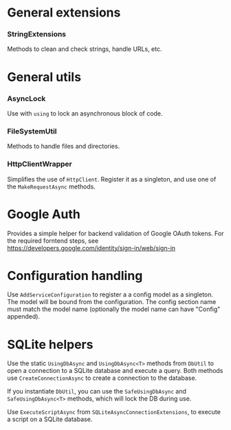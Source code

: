 # General extensions
### StringExtensions
Methods to clean and check strings, handle URLs, etc.

# General utils

### AsyncLock
Use with `using` to lock an asynchronous block of code.

### FileSystemUtil
Methods to handle files and directories.

### HttpClientWrapper
Simplifies the use of `HttpClient`.
Register it as a singleton, and use one of the `MakeRequestAsync` methods.

# Google Auth
Provides a simple helper for backend validation of Google OAuth tokens.
For the required forntend steps, see https://developers.google.com/identity/sign-in/web/sign-in

# Configuration handling
Use `AddServiceConfiguration` to register a a config model as a singleton.
The model will be bound from the configuration.
The config section name must match the model name (optionally the model name can have "Config" appended).

# SQLite helpers
Use the static `UsingDbAsync` and `UsingDbAsync<T>` methods from `DbUtil` to open a connection to a SQLite database and execute a query.
Both methods use `CreateConnectionAsync` to create a connection to the database.

If you instantiate `DbUtil`, you can use the `SafeUsingDbAsync` and `SafeUsingDbAsync<T>` methods,
which will lock the DB during use.

Use `ExecuteScriptAsync` from `SQLiteAsyncConnectionExtensions`, to execute a script on a SQLite database.
